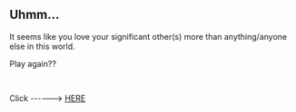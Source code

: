 ## Uhmm...

It seems like you love your significant other(s) more than anything/anyone else in this world. 

Play again?? <pre>   </pre> Click ------>  [HERE](../home.md)